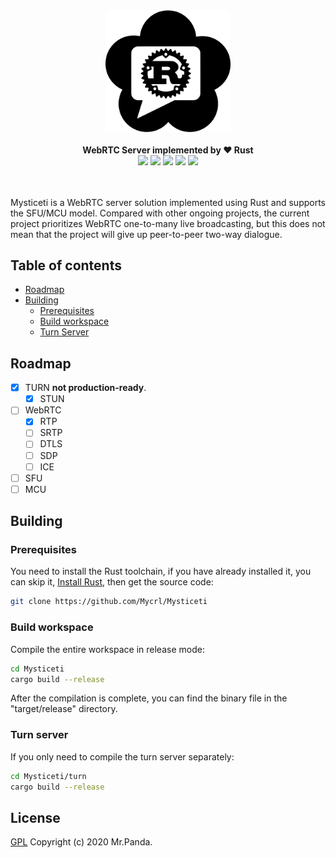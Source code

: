 <!--lint disable no-literal-urls-->
<div align="center">
  <img 
    alt="Mysticeti"
    src="./logo.svg" 
    width="200px"
  />
</div>
<br/>
<div align="center">
  <strong>WebRTC Server implemented by ❤️ Rust</strong>
</div>
<div align="center">
  <img src="https://img.shields.io/github/workflow/status/Mycrl/Mysticeti/Mysticeti Tests"/>
  <img src="https://img.shields.io/github/languages/top/Mycrl/Mysticeti"/>
  <img src="https://img.shields.io/github/license/Mycrl/Mysticeti"/>
  <img src="https://img.shields.io/github/issues/Mycrl/Mysticeti"/>
  <img src="https://img.shields.io/github/stars/Mycrl/Mysticeti"/>
</div>
<br/>
<br/>

Mysticeti is a WebRTC server solution implemented using Rust and supports the SFU/MCU model. Compared with other ongoing projects, the current project prioritizes WebRTC one-to-many live broadcasting, but this does not mean that the project will give up peer-to-peer two-way dialogue.

## Table of contents

* [Roadmap](#roadmap)
* [Building](#building)
  * [Prerequisites](#prerequisites)
  * [Build workspace](#build-workspace)
  * [Turn Server](#turn-server)

## Roadmap

- [x] TURN **not production-ready**.
  - [x] STUN
- [ ] WebRTC
  - [x] RTP
  - [ ] SRTP
  - [ ] DTLS
  - [ ] SDP
  - [ ] ICE
- [ ] SFU
- [ ] MCU

## Building

### Prerequisites

You need to install the Rust toolchain, if you have already installed it, you can skip it, [Install Rust](https://www.rust-lang.org/tools/install), then get the source code:

```bash
git clone https://github.com/Mycrl/Mysticeti
```

### Build workspace

Compile the entire workspace in release mode:

```bash
cd Mysticeti
cargo build --release
```

After the compilation is complete, you can find the binary file in the "target/release" directory.

### Turn server

If you only need to compile the turn server separately:

```bash
cd Mysticeti/turn
cargo build --release
```

## License
[GPL](./LICENSE)
Copyright (c) 2020 Mr.Panda.